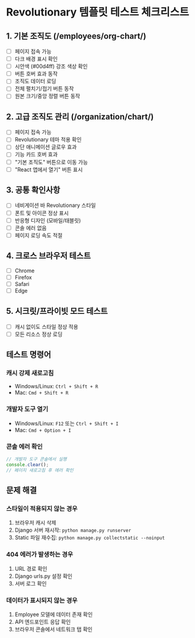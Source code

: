# Revolutionary 템플릿 테스트 체크리스트

## 1. 기본 조직도 (/employees/org-chart/)
- [ ] 페이지 접속 가능
- [ ] 다크 배경 표시 확인
- [ ] 시안색 (#00d4ff) 강조 색상 확인
- [ ] 버튼 호버 효과 동작
- [ ] 조직도 데이터 로딩
- [ ] 전체 펼치기/접기 버튼 동작
- [ ] 원본 크기/중앙 정렬 버튼 동작

## 2. 고급 조직도 관리 (/organization/chart/)
- [ ] 페이지 접속 가능
- [ ] Revolutionary 테마 적용 확인
- [ ] 상단 애니메이션 글로우 효과
- [ ] 기능 카드 호버 효과
- [ ] "기본 조직도" 버튼으로 이동 가능
- [ ] "React 앱에서 열기" 버튼 표시

## 3. 공통 확인사항
- [ ] 네비게이션 바 Revolutionary 스타일
- [ ] 폰트 및 아이콘 정상 표시
- [ ] 반응형 디자인 (모바일/태블릿)
- [ ] 콘솔 에러 없음
- [ ] 페이지 로딩 속도 적절

## 4. 크로스 브라우저 테스트
- [ ] Chrome
- [ ] Firefox  
- [ ] Safari
- [ ] Edge

## 5. 시크릿/프라이빗 모드 테스트
- [ ] 캐시 없이도 스타일 정상 적용
- [ ] 모든 리소스 정상 로딩

## 테스트 명령어

### 캐시 강제 새로고침
- Windows/Linux: `Ctrl + Shift + R`
- Mac: `Cmd + Shift + R`

### 개발자 도구 열기
- Windows/Linux: `F12` 또는 `Ctrl + Shift + I`
- Mac: `Cmd + Option + I`

### 콘솔 에러 확인
```javascript
// 개발자 도구 콘솔에서 실행
console.clear();
// 페이지 새로고침 후 에러 확인
```

## 문제 해결

### 스타일이 적용되지 않는 경우
1. 브라우저 캐시 삭제
2. Django 서버 재시작: `python manage.py runserver`
3. Static 파일 재수집: `python manage.py collectstatic --noinput`

### 404 에러가 발생하는 경우
1. URL 경로 확인
2. Django urls.py 설정 확인
3. 서버 로그 확인

### 데이터가 표시되지 않는 경우
1. Employee 모델에 데이터 존재 확인
2. API 엔드포인트 응답 확인
3. 브라우저 콘솔에서 네트워크 탭 확인